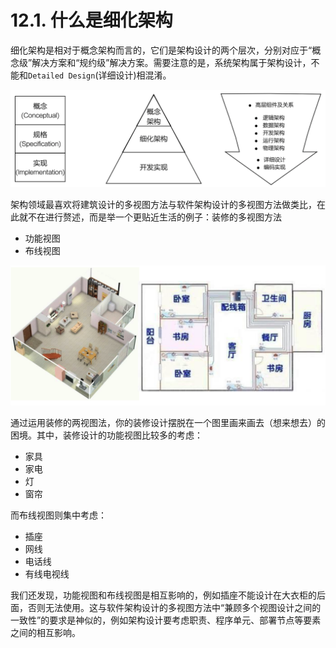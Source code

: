 # 12.1. 什么是细化架构

细化架构是相对于概念架构而言的，它们是架构设计的两个层次，分别对应于“概念级”解决方案和“规约级”解决方案。需要注意的是，系统架构属于架构设计，不能和`Detailed Design`(详细设计)相混淆。

![层次：概念架构和细化架构](images/层次：概念架构和细化架构.png)

架构领域最喜欢将建筑设计的多视图方法与软件架构设计的多视图方法做类比，在此就不在进行赘述，而是举一个更贴近生活的例子：装修的多视图方法

- 功能视图
- 布线视图

![装修二视图法](images/装修二视图法.png)

通过运用装修的两视图法，你的装修设计摆脱在一个图里画来画去（想来想去）的困境。其中，装修设计的功能视图比较多的考虑：

- 家具
- 家电
- 灯
- 窗帘

而布线视图则集中考虑：

- 插座
- 网线
- 电话线
- 有线电视线

我们还发现，功能视图和布线视图是相互影响的，例如插座不能设计在大衣柜的后面，否则无法使用。这与软件架构设计的多视图方法中“兼顾多个视图设计之间的一致性”的要求是神似的，例如架构设计要考虑职责、程序单元、部署节点等要素之间的相互影响。
